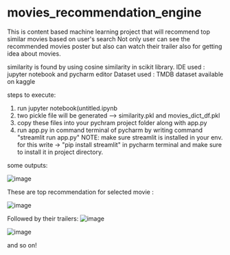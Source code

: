 # movies_recommendation_engine
 This is content based machine learning project that will recommend top similar movies based on user's search
 Not only user can see the recommended movies poster but also can watch their trailer also for getting idea about movies.
 
 similarity is found by using cosine similarity in scikit library.
 IDE used : jupyter notebook and pycharm editor
 Dataset used : TMDB dataset available on kaggle
 
 steps to execute:
 
 1) run jupyter notebook(untitled.ipynb
 2) two pickle file will be generated --> similarity.pkl and movies_dict_df.pkl
 3) copy these files into your pychram project folder along with app.py
 4) run app.py in command terminal of pycharm by writing command "streamlit run app.py"
 NOTE: make sure streamlit is installed in your env. for this write -> "pip install streamlit" in pycharm terminal and make sure to install it in project directory. 
 
 some outputs:
 
 ![image](https://user-images.githubusercontent.com/90515883/147734701-06a6586c-4ecf-41e5-9d82-6f513b94bce3.png)

These are top recommendation for selected movie :

![image](https://user-images.githubusercontent.com/90515883/147734783-00cf8024-a77a-48ea-a1a6-f23ae8ae6905.png)

Followed by their trailers:
![image](https://user-images.githubusercontent.com/90515883/147734841-23dbcb0f-cd96-47e8-ad42-1cc9fbf33dd6.png)

![image](https://user-images.githubusercontent.com/90515883/147734858-a870e7a9-469e-479a-8261-0ca4f6b06f72.png)

and so on!

 
 

